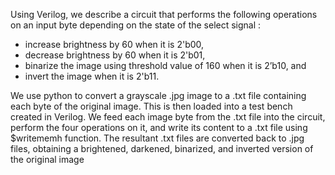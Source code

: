 Using Verilog, we describe a circuit that performs the following operations on an input byte depending on the state of the select signal : 
- increase brightness by 60 when it is 2'b00, 
- decrease brightness by 60 when it is 2'b01,
- binarize the image using threshold value of 160 when it is 2’b10, and
- invert the image when it is 2'b11.

We use python to convert a grayscale .jpg image to a .txt file containing each byte of the original image.  This is then loaded into a test bench created in Verilog.  We feed each image byte from the .txt file into the circuit, perform the four operations on it, and write its content to a .txt file using $writememh function.
The resultant .txt files are converted back to .jpg files, obtaining a brightened, darkened, binarized, and inverted version of the original image
